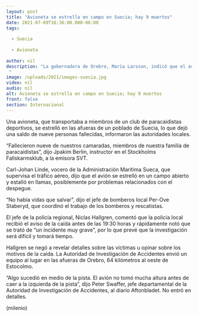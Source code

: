 ```yaml
---
layout: post
title: "Avioneta se estrella en campo en Suecia; hay 9 muertos"
date: 2021-07-09T16:36:00.000-06:00
tags:
  
  - Suecia
  
  - Avioneta
  
author: nil
description: "La gobernadora de Orebro, María Larsson, indicó que el accidente ocurrió anoche en las afueras del poblado y detalló que fallecieron el piloto y los ocho pasajeros.  "
image: /uploads/2021/images-suecia.jpg
video: nil
audio: nil
alt: Avioneta se estrella en campo en Suecia; hay 9 muertos
front: false
section: Internacional
---
```


Una avioneta, que transportaba a miembros de un club de paracaidistas deportivos, se estrelló en las afueras de un poblado de Suecia, lo que dejó una saldo de nueve personas fallecidas, informaron las autoridades locales. 

“Fallecieron nueve de nuestros camaradas, miembros de nuestra familia de paracaidistas”, dijo Jpakim Berlin, instructor en el Stockholms Fallskarmsklub, a la emisora SVT. 

Carl-Johan Linde, vocero de la Administración Marítima Sueca, que supervisa el tráfico aéreo, dijo que el avión se estrelló en un campo abierto y estalló en llamas, posiblemente por problemas relacionados con el despegue. 

“No había vidas que salvar”, dijo el jefe de bomberos local Per-Ove Staberyd, que coordinó el trabajo de los bomberos y rescatistas.

El jefe de la policía regional, Niclas Hallgren, comentó que la policía local recibió el aviso de la caída antes de las 19:30 horas y rápidamente notó que se trató de “un incidente muy grave”, por lo que prevé que la investigación será difícil y tomará tiempo. 

Hallgren se negó a revelar detalles sobre las víctimas u opinar sobre los motivos de la caída. La Autoridad de Investigación de Accidentes envió un equipo al lugar en las afueras de Orebro, 64 kilómetros al oeste de Estocolmo.

“Algo sucedió en medio de la pista. El avión no tomó mucha altura antes de caer a la izquierda de la pista”, dijo Peter Swaffer, jefe departamental de la Autoridad de Investigación de Accidentes, al diario Aftonbladet. No entró en detalles. 

(milenio)